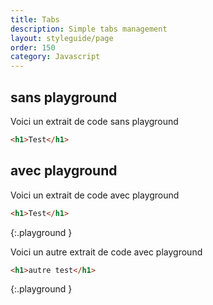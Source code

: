 ```yaml
---
title: Tabs
description: Simple tabs management
layout: styleguide/page
order: 150
category: Javascript
---
```


## sans playground

Voici un extrait de code sans playground

```html
<h1>Test</h1>
```

## avec playground

Voici un extrait de code avec playground

```html
<h1>Test</h1>
```
{:.playground }

Voici un autre extrait de code avec playground

```html
<h1>autre test</h1>
```
{:.playground }
